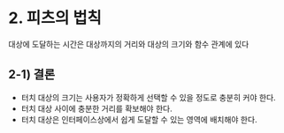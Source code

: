 # 2. 피츠의 법칙

대상에 도달하는 시간은 대상까지의 거리와 대상의 크기와 함수 관계에 있다

## 2-1) 결론

- 터치 대상의 크기는 사용자가 정확하게 선택할 수 있을 정도로 충분히 커야 한다.
- 터치 대상 사이에 충분한 거리를 확보해야 한다.
- 터치 대상은 인터페이스상에서 쉽게 도달할 수 있는 영역에 배치해야 한다.